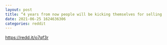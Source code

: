```yaml
--- 
layout: post 
title: “4 years from now people will be kicking themselves for selling at $3000 instead of HODL-ing for the new price of $30,000.” 
date: 2021-06-25 1624636306 
categories: reddit 
--- 
```

https://redd.it/o7qf3r